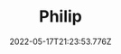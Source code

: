 ---
layout: artwork.njk
title: Philip
description: "\"Philip\" is part of a series called \"Letters for Migrating Birds\". 2022"
date: 2022-05-17T21:23:53.776Z
media: Pencil Crayon
canvas: 100% Cotton Paper
size: 9"x12"
sale: false
price: 100
image: /static/img/artwork/philip-site.jpg
homeImage: /static/img/artwork/philip-home.jpg
orientation: portrait
---